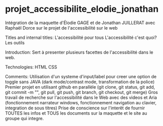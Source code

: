 # projet_accessibilite_elodie_jonathan
Intégration de la maquette d'Élodie GAGE et de Jonathan JUILLERAT avec Raphaël Dorce sur le projet de  l'accessibilité sur le web

Titles and internal titles:
L'accessibilité pour tous
  L'accessibilité c'est quoi?
  Les outils

Introduction:
Sert à presenter plusieurs facettes de l'accessibilité dans le web.

Technologies:
HTML CSS

Comments:
Utilisation d'un systeme d'input/label pour creer une option de toggle sans JAVA (dark mode/contrast mode, transformation de la police)
Premier projet en utilisant github en parallèle (git clone, git status, git add, git commit -m "", git pull, git push, git branch, git checkout, git merge)
Gros travail de recherche sur l'accessibilité dans le Web avec des videos et Aria (fonctionnement narrateur windows, fonctionnement navigation au clavier, integration de sous titres)
Prise de conscience sur l'interêt de fournir TOUTES les infos et TOUS les documents sur la maquette et le site au groupe qui integre.


